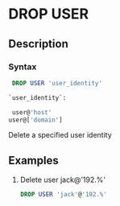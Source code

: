 # DROP USER

## Description

### Syntax

```sql
 DROP USER 'user_identity'

`user_identity`:

 user@'host'
user@['domain']
```

 Delete a specified user identity

## Examples

1. Delete user jack@'192.%'

    ```sql
    DROP USER 'jack'@'192.%'
    ```
